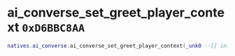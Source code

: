 # ai_converse_set_greet_player_context `0xD6BBC8AA`

```lua
natives.ai_converse.ai_converse_set_greet_player_context(_unk0 --[[ integer ]])
```